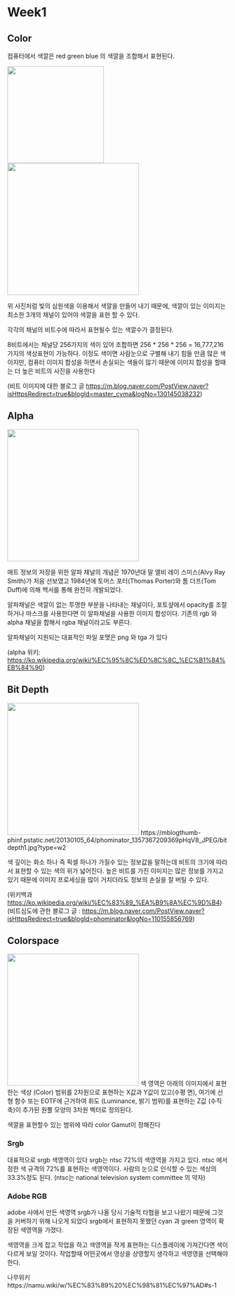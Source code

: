 # Week1

## Color
컴퓨터에서 색깔은 red green blue 의 색깔을 조합해서 표현된다.

<img src="https://user-images.githubusercontent.com/76280155/134163040-485d22b5-adbf-4271-9366-49c153f13839.png" width="220" align = "left">
<img src="https://upload.wikimedia.org/wikipedia/commons/8/89/Nexus_one_screen_microscope.jpg" width="300">



위 사진처럼 빛의 삼원색을 이용해서 색깔을 만들어 내기 때문에, 색깔이 있는 이미지는 최소한 3개의 채널이 있어야 색깔을 표현 할 수 있다.

각각의 채널의 비트수에 따라서 표현될수 있는 색깔수가 결정된다.

8비트에서는 채널당 256가지의 색이 있어 조합하면 256 * 256 * 256 = 16,777,216 가지의 색상표현이 가능하다.
이정도 색이면 사람눈으로 구별해 내기 힘들 만큼 많은 색이지만, 컴퓨터 이미지 합성을 하면서 손실되는 색들이 많기 때문에 이미지 합성을 할때는 더 높은 비트의 사진을 사용한다 

(비트 이미지에 대한 블로그 글 https://m.blog.naver.com/PostView.naver?isHttpsRedirect=true&blogId=master_cyma&logNo=130145038232)

## Alpha

<img src="https://previews.123rf.com/images/s4rt4/s4rt42005/s4rt4200500198/149737729-transparent-pattern-background-simulation-alpha-channel-png.jpg" width="300">

매트 정보의 저장을 위한 알파 채널의 개념은 1970년대 말 앨비 레이 스미스(Alvy Ray Smith)가 처음 선보였고 1984년에 토머스 포터(Thomas Porter)와 톰 더프(Tom Duff)에 의해 백서를 통해 완전히 개발되었다.

알파채널은 색깔이 없는 투명한 부분을 나타내는 채널이다, 포토샾에서 opacity를 조절하거나 마스크를 사용한다면 이 알파채널을 사용한 이미지 합성이다.
기존의 rgb 와 alpha 채널을 합해서 rgba 채널이라고도 부른다.

알파채널이 지원되는 대표적인 파일 포맷은 png 와 tga 가 있다



(alpha 위키: https://ko.wikipedia.org/wiki/%EC%95%8C%ED%8C%8C_%EC%B1%84%EB%84%90)


## Bit Depth
<img src="https://mblogthumb-phinf.pstatic.net/20130105_64/phominator_1357367209369pHqV8_JPEG/bitdepth1.jpg?type=w2" width="300">
https://mblogthumb-phinf.pstatic.net/20130105_64/phominator_1357367209369pHqV8_JPEG/bitdepth1.jpg?type=w2

색 깊이는 화소 하나 즉 픽셀 하나가 가질수 있는 정보값을 말하는데 비트의 크기에 따라서 표현할 수 있는 색의 위가 넓어진다.
높은 비트를 가진 이미지는 많은 정보를 가지고 있기 때문에 이미지 프로세싱을 많이 거치더라도 정보의 손실을 잘 버틸 수 있다.

(위키백과 https://ko.wikipedia.org/wiki/%EC%83%89_%EA%B9%8A%EC%9D%B4)
(비트심도에 관한 블로그 글 : https://m.blog.naver.com/PostView.naver?isHttpsRedirect=true&blogId=phominator&logNo=110155856769)
## Colorspace
<img src="https://upload.wikimedia.org/wikipedia/commons/1/1e/CIE1931xy_gamut_comparison.svg" width="300">
색 영역은 아래의 이미지에서 표현한는 색상 (Color) 범위를 2차원으로 표현하는 X값과 Y값이 있고(수평 면), 여기에 선형 함수 또는 EOTF에 근거하여 휘도 (Luminance, 밝기 범위)를 표현하는 Z값 (수직 축)이 추가된 원뿔 모양의 3차원 벡터로 정의된다.

색깔을 표현할수 있는 범위에 따라 color Gamut이 정해진다

### Srgb
대표적으로 srgb 색영역이 있다
srgb는 ntsc 72%의 색영역을 가지고 있다. 
ntsc 에서 정한 색 규격의 72%를 표현하는 색영역이다. 사람의 눈으로 인식할 수 있는 색상의 33.3%정도 된다.
(ntsc는 national television system committee 의 약자)


### Adobe RGB
adobe 사에서 만든 색영역 srgb가 나올 당시 기술적 타협을 보고 나왔기 때문에 그것을 커버하기 위해 나오게 되었다
srgb에서 표현하지 못했던 cyan 과 green 영역이 확장된 색영역을 가졌다.


색영역을 크게 잡고 작업을 하고 색영역을 작게 표현하는 디스플레이에 가져간다면 색이 다르게 보일 것이다. 작업할때 어떤곳에서 영상을 상영할지 생각하고 색영영을 선택해야한다.




나무위키https://namu.wiki/w/%EC%83%89%20%EC%98%81%EC%97%AD#s-1
